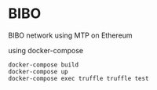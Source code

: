 # BIBO
BIBO network using MTP on Ethereum

using docker-compose 
```
docker-compose build 
docker-compose up 
docker-compose exec truffle truffle test

```
